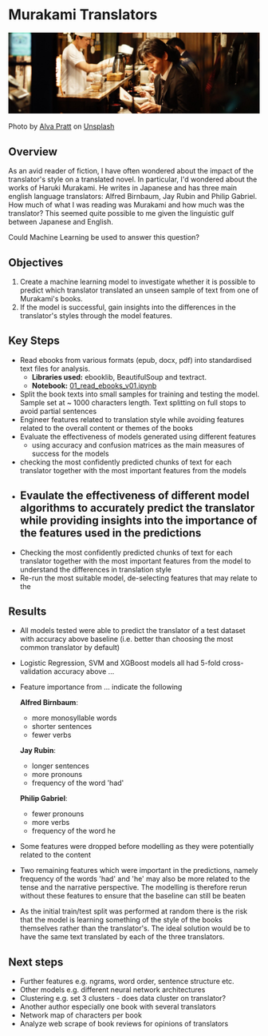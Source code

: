 # Murakami Translators

![Murakami Reader Header](https://github.com/steven-mcdonald/murakami_translators/blob/master/images/alva-pratt-a5ToDH34m0I-unsplash-crop.jpg)

Photo by [Alva Pratt](https://unsplash.com/@alvapratt?utm_source=unsplash&utm_medium=referral&utm_content=creditCopyText) on [Unsplash](https://unsplash.com/s/photos/japanese-reading?utm_source=unsplash&utm_medium=referral&utm_content=creditCopyText)

## Overview

As an avid reader of fiction, I have often wondered about the impact of the translator's style on a translated novel. In particular, I'd wondered about the works of Haruki Murakami. He writes in Japanese and has three main english language translators: Alfred Birnbaum, Jay Rubin and Philip Gabriel.  How much of what I was reading was Murakami and how much was the translator? This seemed quite possible to me given the linguistic gulf between Japanese and English.

Could Machine Learning be used to answer this question?

## Objectives

1. Create a machine learning model to investigate whether it is possible to predict which translator translated an unseen sample of text from one of Murakami's books.
2. If the model is successful, gain insights into the differences in the translator's styles through the model features.

## Key Steps

- Read ebooks from various formats (epub, docx, pdf) into standardised text files for analysis.
  -  **Libraries used:** ebooklib, BeautifulSoup and textract.
  - **Notebook:** [01_read_ebooks_v01.ipynb](https://github.com/steven-mcdonald/murakami_translators/blob/master/notebooks/01_read_ebooks_v01.ipynb)
- Split the book texts into small samples for training and testing the model. Sample set at ~ 1000 characters length. Text splitting on full stops to avoid partial sentences
- Engineer features related to translation style while avoiding features related to the overall content or themes of the books
- Evaluate the effectiveness of models generated using different features
  - using accuracy and confusion matrices as the main measures of success for the models
- checking the most confidently predicted chunks of text for each translator together with the most important features from the models 
- Evaulate the effectiveness of different model algorithms to accurately predict the translator while providing insights into the importance of the features used in the predictions
  - 
- Checking the most confidently predicted chunks of text for each translator together with the most important features from the model to understand the differences in translation style
- Re-run the most suitable model, de-selecting features that may relate to the 

## Results

- All models tested were able to predict the translator of a test dataset with accuracy above baseline (i.e. better than choosing the most common translator by default)

- Logistic Regression, SVM and XGBoost models all had 5-fold cross-validation accuracy above ...

- Feature importance from ... indicate the following

  **Alfred Birnbaum**:

  - more monosyllable words
  - shorter sentences
  - fewer verbs

  **Jay Rubin**:

  - longer sentences
  - more pronouns
  - frequency of the word 'had'

  **Philip Gabriel**:

  - fewer pronouns
  - more verbs
  - frequency of the word he

- Some features were dropped before modelling as they were potentially related to the content 

- Two remaining features which were important in the predictions, namely frequency of the words 'had' and 'he' may also be more related to the tense and the narrative perspective. The modelling is therefore rerun without these features to ensure that the baseline can still be beaten

- As the initial train/test split was performed at random there is the risk that the model is learning something of the style of the books themselves rather than the translator's. The ideal solution would be to have the same text translated by each of the three translators. 

## Next steps

- Further features e.g. ngrams, word order, sentence structure etc.
- Other models e.g. different neural network architectures 
- Clustering e.g. set 3 clusters - does data cluster on translator?
- Another author especially one book with several translators
- Network map of characters per book
- Analyze web scrape of book reviews for opinions of translators